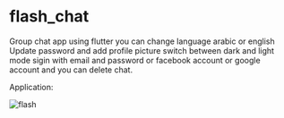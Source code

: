 # flash_chat

 Group chat app using flutter
 you can change language arabic or english 
 Update password and add profile picture 
 switch between dark and light mode 
 sigin with email and password or 
 facebook account or
 google account and you can delete chat.

 Application:

![flash](https://user-images.githubusercontent.com/63617935/87883144-ae87bd00-ca05-11ea-97de-d35e436d34a7.gif)

